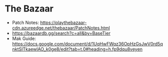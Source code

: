 # The Bazaar

 - Patch Notes: https://playthebazaar-cdn.azureedge.net/thebazaar/PatchNotes.html
 - https://bazaardb.gg/search?c=all&by=BaseTier
 - Mak Guide: https://docs.google.com/document/d/1UqHwFWqz36OpHzGsJwV0rd5qnktSITkaewlAO_k0ge8/edit?tab=t.0#heading=h.fp9dqu8veyen
